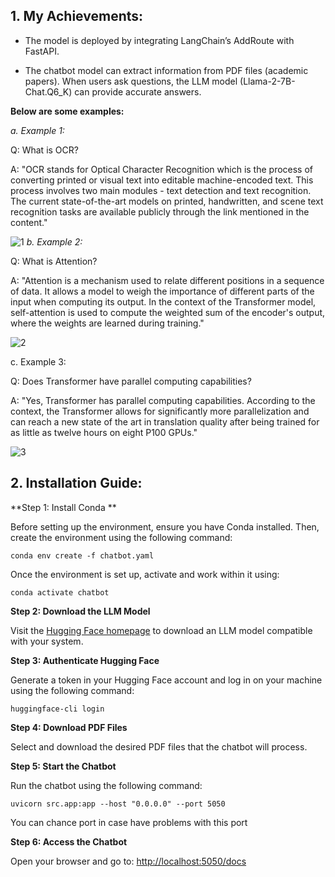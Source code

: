<h2> 1. My Achievements: </h2>

- The model is deployed by integrating LangChain’s AddRoute with FastAPI. 

- The chatbot model can extract information from PDF files (academic papers). When users ask questions, the LLM model (Llama-2-7B-Chat.Q6_K) can provide accurate answers.
  
**Below are some examples:**

  _a. Example 1:_
  
  Q: What is OCR? 
  
  A: "OCR stands for Optical Character Recognition which is the process of converting printed or visual text into editable machine-encoded text. This process involves two main modules - text detection and text recognition. The current state-of-the-art models on printed, handwritten, and scene text recognition tasks are available publicly through the link mentioned in the content."
  
  ![1](https://github.com/user-attachments/assets/e05828ce-41f9-4769-a672-aca76ca01cbb)
  _b. Example 2:_
  
  Q: What is Attention?
  
  A: "Attention is a mechanism used to relate different positions in a sequence of data. It allows a model to weigh the importance of different parts of the input when computing its output. In the context of the Transformer model, self-attention is used to compute the weighted sum of the encoder's output, where the weights are learned during training."
  
  ![2](https://github.com/user-attachments/assets/46545471-a151-4ec8-bc07-aede9643784e)
  
  c. Example 3:
  
  Q: Does Transformer have parallel computing capabilities?
  
  A: "Yes, Transformer has parallel computing capabilities. According to the context, the Transformer allows for significantly more parallelization and can reach a new state of the art in translation quality after being trained for as little as twelve hours on eight P100 GPUs."
  
  ![3](https://github.com/user-attachments/assets/53078fc4-8a13-402b-a4c2-e63f1cff5dec)
  
<h2> 2. Installation Guide: </h2>

**Step 1: Install Conda **
  
  Before setting up the environment, ensure you have Conda installed. Then, create the environment using the following command:

  `conda env create -f chatbot.yaml`
  
  Once the environment is set up, activate and work within it using:

  `conda activate chatbot`
  
**Step 2: Download the LLM Model**

Visit the [Hugging Face homepage](https://huggingface.co/) to download an LLM model compatible with your system.

**Step 3: Authenticate Hugging Face**

Generate a token in your Hugging Face account and log in on your machine using the following command:

`huggingface-cli login`

**Step 4: Download PDF Files**

Select and download the desired PDF files that the chatbot will process.

**Step 5: Start the Chatbot**

Run the chatbot using the following command:

`uvicorn src.app:app --host "0.0.0.0" --port 5050`

You can chance port in case have problems with this port 

**Step 6: Access the Chatbot**

Open your browser and go to: [http://localhost:5050/docs](http://localhost:5050/docs)
